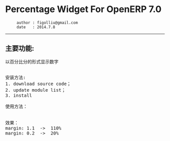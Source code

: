 
Percentage Widget For OpenERP 7.0
========================================================
         author : figolliu@gmail.com
         date   : 2014.7.8

--------------------------------------------------------
主要功能:<br />
--------------------------------------------------------
以百分比分的形式显示数字<br />

<pre>

安装方法:
1. download source code；
2. update module list；
3. install

使用方法：
<field name=\'margin\' widget=\"percentage\" />

效果：
margin: 1.1  ->  110%
margin: 0.2  ->  20%

</pre>
